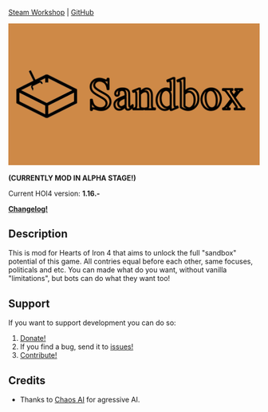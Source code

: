[Steam Workshop](https://steamcommunity.com/sharedfiles/filedetails/?id=3470116979) | [GitHub](https://github.com/splitque/Sandbox/)

![](.icon/thumbnail.png)

**(CURRENTLY MOD IN ALPHA STAGE!)**

Current HOI4 version: **1.16.-**

[**Changelog!**](https://github.com/splitque/Sandbox/commits/main/)

## Description

This is mod for Hearts of Iron 4 that aims to unlock the full "sandbox" potential of this game. All contries equal before each other, same focuses, politicals and etc. You can made what do you want, without vanilla "limitations", but bots can do what they want too!

## Support

If you want to support development you can do so:

1. [Donate!](https://www.donationalerts.com/r/splitque)
2. If you find a bug, send it to [issues!](https://github.com/splitque/Sandbox/issues)
3. [Contribute!](https://github.com/splitque/Sandbox/pulls)

## Credits

- Thanks to [Chaos AI](https://steamcommunity.com/sharedfiles/filedetails/?id=1293066839) for agressive AI.